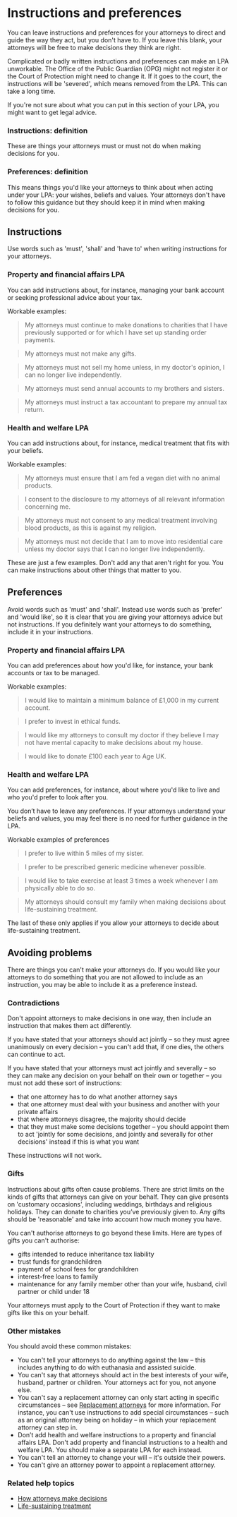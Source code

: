 # Instructions and preferences

You can leave instructions and preferences for your attorneys to direct and guide the way they act, but you don't have to. If you leave this blank, your attorneys will be free to make decisions they think are right.

Complicated or badly written instructions and preferences can make an LPA unworkable. The Office of the Public Guardian (OPG) might not register it or the Court of Protection might need to change it. If it goes to the court, the instructions will be 'severed', which means removed from the LPA. This can take a long time.

If you're not sure about what you can put in this section of your LPA, you might want to get legal advice.

### Instructions: definition

These are things your attorneys must or must not do when making decisions for you.

### Preferences: definition

This means things you'd like your attorneys to think about when acting under your LPA: your wishes, beliefs and values. Your attorneys don't have to follow this guidance but they should keep it in mind when making decisions for you.

## Instructions

Use words such as 'must', 'shall' and 'have to' when writing instructions for your attorneys.

### Property and financial affairs LPA

You can add instructions about, for instance, managing your bank account or seeking professional advice about your tax.

Workable examples:

> My attorneys must continue to make donations to charities that I have previously supported or for which I have set up standing order payments.

> My attorneys must not make any gifts.

> My attorneys must not sell my home unless, in my doctor's opinion, I can no longer live independently.

> My attorneys must send annual accounts to my brothers and sisters.

> My attorneys must instruct a tax accountant to prepare my annual tax return.

### Health and welfare LPA

You can add instructions about, for instance, medical treatment that fits with your beliefs.

Workable examples:

> My attorneys must ensure that I am fed a vegan diet with no animal products.

> I consent to the disclosure to my attorneys of all relevant information concerning me.

> My attorneys must not consent to any medical treatment involving blood products, as this is against my religion.

> My attorneys must not decide that I am to move into residential care unless my doctor says that I can no longer live independently.

These are just a few examples. Don't add any that aren't right for you. You can make instructions about other things that matter to you.

 
## Preferences

Avoid words such as 'must' and 'shall'. Instead use words such as 'prefer' and 'would like', so it is clear that you are giving your attorneys advice but not instructions. If you definitely want your attorneys to do something, include it in your instructions.

### Property and financial affairs LPA

You can add preferences about how you'd like, for instance, your bank accounts or tax to be managed.

Workable examples:

> I would like to maintain a minimum balance of £1,000 in my current account.

> I prefer to invest in ethical funds.

> I would like my attorneys to consult my doctor if they believe I may not have mental capacity to make decisions about my house.

> I would like to donate £100 each year to Age UK.

### Health and welfare LPA

You can add preferences, for instance, about where you'd like to live and who you'd prefer to look after you.

You don’t have to leave any preferences. If your attorneys understand your beliefs and values, you may feel there is no need for further guidance in the LPA.

Workable examples of preferences

> I prefer to live within 5 miles of my sister.

> I prefer to be prescribed generic medicine whenever possible.

> I would like to take exercise at least 3 times a week whenever I am physically able to do so.

> My attorneys should consult my family when making decisions about life-sustaining treatment.

The last of these only applies if you allow your attorneys to decide about life-sustaining treatment.

## Avoiding problems

There are things you can't make your attorneys do. If you would like your attorneys to do something that you are not allowed to include as an instruction, you may be able to include it as a preference instead.

### Contradictions
Don't appoint attorneys to make decisions in one way, then include an instruction that makes them act differently.

If you have stated that your attorneys should act jointly – so they must agree unanimously on every decision – you can't add that, if one dies, the others can continue to act.

If you have stated that your attorneys must act jointly and severally – so they can make any decision on your behalf on their own or together – you must not add these sort of instructions:

* that one attorney has to do what another attorney says
* that one attorney must deal with your business and another with your private affairs
* that where attorneys disagree, the majority should decide
* that they must make some decisions together – you should appoint them to act 'jointly for some decisions, and jointly and severally for other decisions' instead if this is what you want

These instructions will not work.

### Gifts
Instructions about gifts often cause problems. There are strict limits on the kinds of gifts that attorneys can give on your behalf. They can give presents on 'customary occasions', including weddings, birthdays and religious holidays. They can donate to charities you’ve previously given to. Any gifts should be 'reasonable' and take into account how much money you have.

You can't authorise attorneys to go beyond these limits. Here are types of gifts you can't authorise:

* gifts intended to reduce inheritance tax liability
* trust funds for grandchildren
* payment of school fees for grandchildren
* interest-free loans to family
* maintenance for any family member other than your wife, husband, civil partner or child under 18

Your attorneys must apply to the Court of Protection if they want to make gifts like this on your behalf.

### Other mistakes
You should avoid these common mistakes:

* You can't tell your attorneys to do anything against the law – this includes anything to do with euthanasia and assisted suicide.
* You can't say that attorneys should act in the best interests of your wife, husband, partner or children. Your attorneys act for you, not anyone else.
* You can't say a replacement attorney can only start acting in specific circumstances – see [Replacement attorneys](/help/#topic-replacement-attorneys) for more information. For instance, you can't use instructions to add special circumstances – such as an original attorney being on holiday – in which your replacement attorney can step in.
* Don’t add health and welfare instructions to a property and financial affairs LPA. Don't add property and financial instructions to a health and welfare LPA. You should make a separate LPA for each instead.
* You can't tell an attorney to change your will – it's outside their powers.
* You can't give an attorney power to appoint a replacement attorney.

### Related help topics
* [How attorneys make decisions](/help/#topic-how-attorneys-make-decisions)
* [Life-sustaining treatment](/help/#topic-life-sustaining-treatment)
